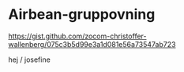 # Airbean-gruppovning

https://gist.github.com/zocom-christoffer-wallenberg/075c3b5d99e3a1d081e56a73547ab723

hej / josefine
